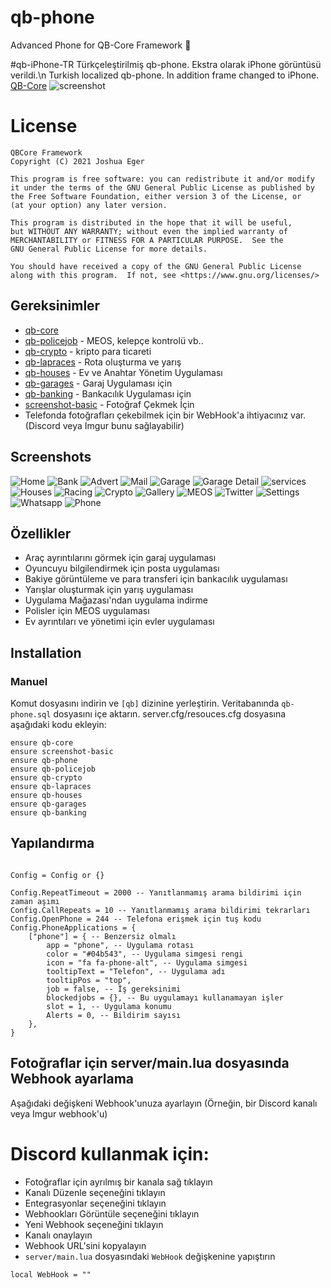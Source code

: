 # qb-phone
Advanced Phone for QB-Core Framework :iphone:

#qb-iPhone-TR
Türkçeleştirilmiş qb-phone. Ekstra olarak iPhone görüntüsü verildi.\n
Turkish localized qb-phone. In addition frame changed to iPhone.
[QB-Core](https://github.com/qbcore-framework)
![screenshot](https://cdn.discordapp.com/attachments/1071872069115072604/1117991460340518962/image.png)

# License

    QBCore Framework
    Copyright (C) 2021 Joshua Eger

    This program is free software: you can redistribute it and/or modify
    it under the terms of the GNU General Public License as published by
    the Free Software Foundation, either version 3 of the License, or
    (at your option) any later version.

    This program is distributed in the hope that it will be useful,
    but WITHOUT ANY WARRANTY; without even the implied warranty of
    MERCHANTABILITY or FITNESS FOR A PARTICULAR PURPOSE.  See the
    GNU General Public License for more details.

    You should have received a copy of the GNU General Public License
    along with this program.  If not, see <https://www.gnu.org/licenses/>

## Gereksinimler
- [qb-core](https://github.com/qbcore-framework/qb-core)
- [qb-policejob](https://github.com/qbcore-framework/qb-policejob) - MEOS, kelepçe kontrolü vb..
- [qb-crypto](https://github.com/qbcore-framework/qb-crypto) - kripto para ticareti
- [qb-lapraces](https://github.com/qbcore-framework/qb-lapraces) - Rota oluşturma ve yarış
- [qb-houses](https://github.com/qbcore-framework/qb-houses) - Ev ve Anahtar Yönetim Uygulaması
- [qb-garages](https://github.com/qbcore-framework/qb-garages) - Garaj Uygulaması için
- [qb-banking](https://github.com/qbcore-framework/qb-banking) - Bankacılık Uygulaması için
- [screenshot-basic](https://github.com/citizenfx/screenshot-basic) - Fotoğraf Çekmek İçin
- Telefonda fotoğrafları çekebilmek için bir WebHook'a ihtiyacınız var.(Discord veya Imgur bunu sağlayabilir)


## Screenshots
![Home](https://cdn.discordapp.com/attachments/921675245360922625/921675439783673897/home.jpg)
![Bank](https://cdn.discordapp.com/attachments/921675245360922625/921675441142644756/bank.jpg)
![Advert](https://cdn.discordapp.com/attachments/921675245360922625/921675440878415872/advert.jpg)
![Mail](https://cdn.discordapp.com/attachments/921675245360922625/921675440278614068/mail.jpg)
![Garage](https://cdn.discordapp.com/attachments/921675245360922625/921675439590760528/garage.jpg)
![Garage Detail](https://cdn.discordapp.com/attachments/921675245360922625/921675441591422986/garage_in.jpg)
![services](https://cdn.discordapp.com/attachments/921675245360922625/921675458670641152/services.jpg)
![Houses](https://cdn.discordapp.com/attachments/921675245360922625/921675440005988362/house.jpg)
![Racing](https://cdn.discordapp.com/attachments/921675245360922625/921675458423173140/race.jpg)
![Crypto](https://cdn.discordapp.com/attachments/921675245360922625/921675457718517820/qbit.jpg)
![Gallery](https://cdn.discordapp.com/attachments/921675245360922625/921675441381736448/gallery.jpg)
![MEOS](https://cdn.discordapp.com/attachments/921675245360922625/921675440488341534/meos.jpg)
![Twitter](https://cdn.discordapp.com/attachments/921675245360922625/921675459270438922/twitter.jpg)
![Settings](https://cdn.discordapp.com/attachments/921675245360922625/921675458905513984/setting.jpg)
![Whatsapp](https://cdn.discordapp.com/attachments/921675245360922625/921675459517906944/whatsapp.jpg)
![Phone](https://cdn.discordapp.com/attachments/921675245360922625/921675440677064745/phone.jpg)

## Özellikler
- Araç ayrıntılarını görmek için garaj uygulaması
- Oyuncuyu bilgilendirmek için posta uygulaması
- Bakiye görüntüleme ve para transferi için bankacılık uygulaması
- Yarışlar oluşturmak için yarış uygulaması
- Uygulama Mağazası'ndan uygulama indirme
- Polisler için MEOS uygulaması
- Ev ayrıntıları ve yönetimi için evler uygulaması

## Installation
### Manuel
Komut dosyasını indirin ve `[qb]` dizinine yerleştirin.
Veritabanında `qb-phone.sql` dosyasını içe aktarın.
server.cfg/resouces.cfg dosyasına aşağıdaki kodu ekleyin:
```
ensure qb-core
ensure screenshot-basic
ensure qb-phone
ensure qb-policejob
ensure qb-crypto
ensure qb-lapraces
ensure qb-houses
ensure qb-garages
ensure qb-banking
```

## Yapılandırma
```

Config = Config or {}

Config.RepeatTimeout = 2000 -- Yanıtlanmamış arama bildirimi için zaman aşımı
Config.CallRepeats = 10 -- Yanıtlanmamış arama bildirimi tekrarları
Config.OpenPhone = 244 -- Telefona erişmek için tuş kodu
Config.PhoneApplications = {
    ["phone"] = { -- Benzersiz olmalı
        app = "phone", -- Uygulama rotası
        color = "#04b543", -- Uygulama simgesi rengi
        icon = "fa fa-phone-alt", -- Uygulama simgesi
        tooltipText = "Telefon", -- Uygulama adı
        tooltipPos = "top",
        job = false, -- İş gereksinimi
        blockedjobs = {}, -- Bu uygulamayı kullanamayan işler
        slot = 1, -- Uygulama konumu
        Alerts = 0, -- Bildirim sayısı
    },
}
```
## Fotoğraflar için server/main.lua dosyasında Webhook ayarlama
Aşağıdaki değişkeni Webhook'unuza ayarlayın (Örneğin, bir Discord kanalı veya Imgur webhook'u)

# Discord kullanmak için:
- Fotoğraflar için ayrılmış bir kanala sağ tıklayın
- Kanalı Düzenle seçeneğini tıklayın
- Entegrasyonlar seçeneğini tıklayın
- Webhookları Görüntüle seçeneğini tıklayın
- Yeni Webhook seçeneğini tıklayın
- Kanalı onaylayın
- Webhook URL'sini kopyalayın
- `server/main.lua` dosyasındaki `WebHook` değişkenine yapıştırın
```
local WebHook = ""
```

